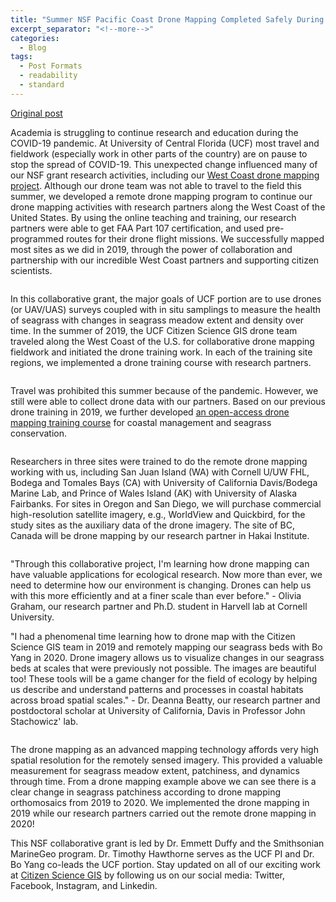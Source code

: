 ```yaml
---
title: "Summer NSF Pacific Coast Drone Mapping Completed Safely During COVID-19"
excerpt_separator: "<!--more-->"
categories:
  - Blog
tags:
  - Post Formats
  - readability
  - standard
---
```

[Original post](https://www.citizensciencegis.org/blog/summer-nsf-pacific-coast-drone-mapping-completed-safely-during-covid-19)

Academia is struggling to continue research and education during the COVID-19 pandemic. At University of Central Florida (UCF) most travel and fieldwork (especially work in other parts of the country) are on pause to stop the spread of COVID-19. This unexpected change influenced many of our NSF grant research activities, including our [West Coast drone mapping project](https://www.citizensciencegis.org/projects/drone-mapping/). Although our drone team was not able to travel to the field this summer, we developed a remote drone mapping program to continue our drone mapping activities with research partners along the West Coast of the United States. By using the online teaching and training, our research partners were able to get FAA Part 107 certification, and used pre-programmed routes for their drone flight missions. We successfully mapped most sites as we did in 2019, through the power of collaboration and partnership with our incredible West Coast partners and supporting citizen scientists. 

<img src="{{ site.url }}{{ site.baseurl }}/assets/images/Posts/20200091601.png" alt="">


In this collaborative grant, the major goals of UCF portion are to use drones (or UAV/UAS) surveys coupled with in situ samplings to measure the health of seagrass with changes in seagrass meadow extent and density over time. In the summer of 2019, the UCF Citizen Science GIS drone team traveled along the West Coast of the U.S. for collaborative drone mapping fieldwork and initiated the drone training work. In each of the training site regions, we implemented a drone training course with research partners.

<img src="{{ site.url }}{{ site.baseurl }}/assets/images/Posts/20200091602.png" alt="">

Travel was prohibited this summer because of the pandemic. However, we still were able to collect drone data with our partners. Based on our previous drone training in 2019, we further developed [an open-access drone mapping training course](https://gis-yang.github.io/DroneMapping/) for coastal management and seagrass conservation.

<img src="{{ site.url }}{{ site.baseurl }}/assets/images/Posts/20200091603.png" alt="">

Researchers in three sites were trained to do the remote drone mapping working with us, including San Juan Island (WA) with Cornell U/UW FHL, Bodega and Tomales Bays (CA) with University of California Davis/Bodega Marine Lab, and Prince of Wales Island (AK) with University of Alaska Fairbanks. For sites in Oregon and San Diego, we will purchase commercial high-resolution satellite imagery, e.g., WorldView and Quickbird, for the study sites as the auxiliary data of the drone imagery. The site of BC, Canada will be drone mapping by our research partner in Hakai Institute. 

<img src="{{ site.url }}{{ site.baseurl }}/assets/images/Posts/20200091604.png" alt="">

"Through this collaborative project, I'm learning how drone mapping can have valuable applications for ecological research. Now more than ever, we need to determine how our environment is changing. Drones can help us with this more efficiently and at a finer scale than ever before." - Olivia Graham, our research partner and Ph.D. student in Harvell lab at Cornell University. 

"I had a phenomenal time learning how to drone map with the Citizen Science GIS team in 2019 and remotely mapping our seagrass beds with Bo Yang in 2020. Drone imagery allows us to visualize changes in our seagrass beds at scales that were previously not possible. The images are beautiful too! These tools will be a game changer for the field of ecology by helping us describe and understand patterns and processes in coastal habitats across broad spatial scales."  - Dr. Deanna Beatty, our research partner and postdoctoral scholar at University of California, Davis in Professor John Stachowicz' lab.

<img src="{{ site.url }}{{ site.baseurl }}/assets/images/Posts/20200091605.png" alt="">

The drone mapping as an advanced mapping technology affords very high spatial resolution for the remotely sensed imagery. This provided a valuable measurement for seagrass meadow extent, patchiness, and dynamics through time. From a drone mapping example above we can see there is a clear change in seagrass patchiness according to drone mapping orthomosaics from 2019 to 2020. We implemented the drone mapping in 2019 while our research partners carried out the remote drone mapping in 2020!

This NSF collaborative grant is led by Dr. Emmett Duffy and the Smithsonian MarineGeo program. Dr. Timothy Hawthorne serves as the UCF PI and Dr. Bo Yang co-leads the UCF portion. Stay updated on all of our exciting work at [Citizen Science GIS](https://www.citizensciencegis.org/) by following us on our social media: Twitter, Facebook, Instagram, and Linkedin.